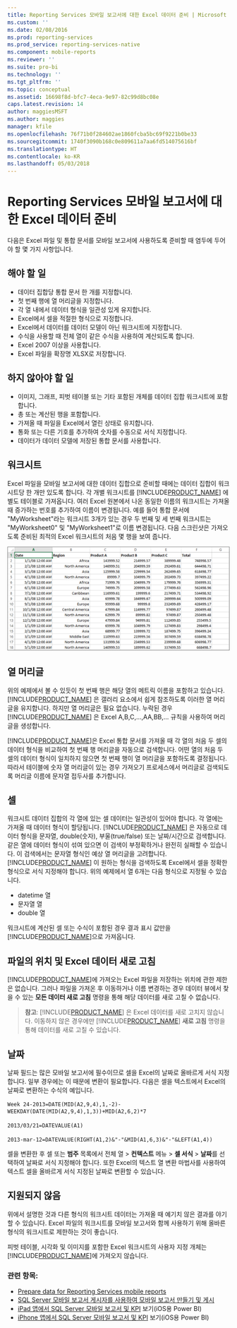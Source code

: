 ```yaml
---
title: Reporting Services 모바일 보고서에 대한 Excel 데이터 준비 | Microsoft Docs
ms.custom: ''
ms.date: 02/08/2016
ms.prod: reporting-services
ms.prod_service: reporting-services-native
ms.component: mobile-reports
ms.reviewer: ''
ms.suite: pro-bi
ms.technology: ''
ms.tgt_pltfrm: ''
ms.topic: conceptual
ms.assetid: 16698f8d-bfc7-4eca-9e97-82c99d8bc08e
caps.latest.revision: 14
author: maggiesMSFT
ms.author: maggies
manager: kfile
ms.openlocfilehash: 76f71b0f284602ae1860fcba5bc69f9221b0be33
ms.sourcegitcommit: 1740f3090b168c0e809611a7aa6fd514075616bf
ms.translationtype: HT
ms.contentlocale: ko-KR
ms.lasthandoff: 05/03/2018
---
```

# <a name="prepare-excel-data-for-reporting-services-mobile-reports"></a>Reporting Services 모바일 보고서에 대한 Excel 데이터 준비
  
다음은 Excel 파일 및 통합 문서를 모바일 보고서에 사용하도록 준비할 때 염두에 두어야 할 몇 가지 사항입니다.  
  
## <a name="do"></a>해야 할 일  
  
- 데이터 집합당 통합 문서 한 개를 지정합니다.  
- 첫 번째 행에 열 머리글을 지정합니다.  
- 각 열 내에서 데이터 형식을 일관성 있게 유지합니다.  
- Excel에서 셀을 적절한 형식으로 지정합니다.  
- Excel에서 데이터를 데이터 모델이 아닌 워크시트에 지정합니다.  
- 수식을 사용할 때 전체 열이 같은 수식을 사용하여 계산되도록 합니다.  
- Excel 2007 이상을 사용합니다.  
- Excel 파일을 확장명 XLSX로 저장합니다.  
          
## <a name="dont"></a>하지 않아야 할 일  
  
- 이미지, 그래프, 피벗 테이블 또는 기타 포함된 개체를 데이터 집합 워크시트에 포함합니다.  
- 총 또는 계산된 행을 포함합니다.  
- 가져올 때 파일을 Excel에서 열린 상태로 유지합니다.  
- 통화 또는 다른 기호를 추가하여 숫자를 수동으로 서식 지정합니다.  
- 데이터가 데이터 모델에 저장된 통합 문서를 사용합니다.  
  
## <a name="worksheets"></a>워크시트  
          
Excel 파일을 모바일 보고서에 대한 데이터 집합으로 준비할 때에는 데이터 집합이 워크시트당 한 개만 있도록 합니다. 각 개별 워크시트를 [!INCLUDE[PRODUCT_NAME](../../includes/ss-mobilereptpub-short.md)] 에 별도 테이블로 가져옵니다. 여러 Excel 원본에서 나온 동일한 이름의 워크시트는 가져올 때 증가하는 번호를 추가하여 이름이 변경됩니다. 예를 들어 통합 문서에 "MyWorksheet"라는 워크시트 3개가 있는 경우 두 번째 및 세 번째 워크시트는 "MyWorksheet0" 및 "MyWorksheet1"로 이름 변경됩니다. 다음 스크린샷은 가져오도록 준비된 최적의 Excel 워크시트의 처음 몇 행을 보여 줍니다.  
  
![SS_MRP_ExcelDataSheet](../../reporting-services/mobile-reports/media/ss-mrp-exceldatasheet.png)  
          
## <a name="column-headers"></a>열 머리글  
  
위의 예제에서 볼 수 있듯이 첫 번째 행은 해당 열의 메트릭 이름을 포함하고 있습니다. [!INCLUDE[PRODUCT_NAME](../../includes/ss-mobilereptpub-short.md)] 은 갤러리 요소에서 쉽게 참조하도록 이러한 열 머리글을 유지합니다. 하지만 열 머리글은 필요 없습니다. 누락된 경우 [!INCLUDE[PRODUCT_NAME](../../includes/ss-mobilereptpub-short.md)] 은 Excel A,B,C,...,AA,BB,... 규칙을 사용하여 머리글을 생성합니다.  
  
[!INCLUDE[PRODUCT_NAME](../../includes/ss-mobilereptpub-short.md)]은 Excel 통합 문서를 가져올 때 각 열의 처음 두 셀의 데이터 형식을 비교하여 첫 번째 행 머리글을 자동으로 검색합니다. 어떤 열의 처음 두 셀의 데이터 형식이 일치하지 않으면 첫 번째 행이 열 머리글을 포함하도록 결정됩니다. 따라서 테이블에 숫자 열 머리글이 있는 경우 가져오기 프로세스에서 머리글로 검색되도록 머리글 이름에 문자열 접두사를 추가합니다.  
  
## <a name="cells"></a>셀  
  
워크시트 데이터 집합의 각 열에 있는 셀 데이터는 일관성이 있어야 합니다. 각 열에는 가져올 때 데이터 형식이 할당됩니다. [!INCLUDE[PRODUCT_NAME](../../includes/ss-mobilereptpub-short.md)] 은 자동으로 데이터 형식을 문자열, double(숫자), 부울(true/false) 또는 날짜/시간으로 검색합니다. 같은 열에 데이터 형식이 섞여 있으면 이 검색이 부정확하거나 완전히 실패할 수 있습니다. 이 검색에서는 문자열 형식인 예상 열 머리글을 고려합니다. [!INCLUDE[PRODUCT_NAME](../../includes/ss-mobilereptpub-short.md)] 이 원하는 형식을 검색하도록 Excel에서 셀을 정확한 형식으로 서식 지정해야 합니다. 위의 예제에서 열 6개는 다음 형식으로 지정될 수 있습니다.  
*  datetime 열  
*  문자열 열  
*  double 열  
  
워크시트에 계산된 셀 또는 수식이 포함된 경우 결과 표시 값만을 [!INCLUDE[PRODUCT_NAME](../../includes/ss-mobilereptpub-short.md)]으로 가져옵니다.  
  
## <a name="file-location-and-refreshing-excel-data"></a>파일의 위치 및 Excel 데이터 새로 고침  
  
[!INCLUDE[PRODUCT_NAME](../../includes/ss-mobilereptpub-short.md)]에 가져오는 Excel 파일을 저장하는 위치에 관한 제한은 없습니다. 그러나 파일을 가져온 후 이동하거나 이름 변경하는 경우 데이터 뷰에서 찾을 수 있는 **모든 데이터 새로 고침** 명령을 통해 해당 데이터를 새로 고칠 수 없습니다.   
  
>**참고**: [!INCLUDE[PRODUCT_NAME](../../includes/ss-mobilereptpub-short.md)] 은 Excel 데이터를 새로 고치지 않습니다. 이동하지 않은 경우에만 [!INCLUDE[PRODUCT_NAME](../../includes/ss-mobilereptpub-short.md)] **새로 고침** 명령을 통해 데이터를 새로 고칠 수 있습니다.  
  
## <a name="dates"></a>날짜  
  
날짜 필드는 많은 모바일 보고서에 필수이므로 셀을 Excel의 날짜로 올바르게 서식 지정합니다. 일부 경우에는 이 때문에 변환이 필요합니다. 다음은 셀을 텍스트에서 Excel의 날짜로 변환하는 수식의 예입니다.  
  
    Week 24-2013=DATE(MID(A2,9,4),1,-2)-WEEKDAY(DATE(MID(A2,9,4),1,3))+MID(A2,6,2)*7  
  
    2013/03/21=DATEVALUE(A1)  
  
    2013-mar-12=DATEVALUE(RIGHT(A1,2)&"-"&MID(A1,6,3)&"-"&LEFT(A1,4))  
  
셀을 변환한 후 셀 또는 **범주** 목록에서 전체 열 > **컨텍스트** 메뉴 > **셀 서식** > **날짜**를 선택하여 날짜로 서식 지정해야 합니다. 또한 Excel의 텍스트 열 변환 마법사를 사용하여 텍스트 셀을 올바르게 서식 지정된 날짜로 변환할 수 있습니다.  
  
## <a name="unsupported"></a>지원되지 않음  
  
위에서 설명한 것과 다른 형식의 워크시트 데이터는 가져올 때 예기치 않은 결과를 야기할 수 있습니다. Excel 파일의 워크시트를 모바일 보고서와 함께 사용하기 위해 올바른 형식의 워크시트로 제한하는 것이 좋습니다.  
  
피벗 테이블, 시각화 및 이미지를 포함한 Excel 워크시트의 사용자 지정 개체는 [!INCLUDE[PRODUCT_NAME](../../includes/ss-mobilereptpub-short.md)]에 가져오지 않습니다.  
  
### <a name="see-also"></a>관련 항목:  
- [Prepare data for Reporting Services mobile reports](../../reporting-services/mobile-reports/prepare-data-for-reporting-services-mobile-reports.md)  
- [SQL Server 모바일 보고서 게시자를 사용하여 모바일 보고서 만들기 및 게시](../../reporting-services/mobile-reports/create-mobile-reports-with-sql-server-mobile-report-publisher.md)  
-  [iPad 앱에서 SQL Server 모바일 보고서 및 KPI](https://pbiwebprod-docs.azurewebsites.net/en-us/documentation/powerbi-mobile-ipad-kpis-mobile-reports)  보기(iOS용 Power BI)  
-  [iPhone 앱에서 SQL Server 모바일 보고서 및 KPI](https://pbiwebprod-docs.azurewebsites.net/en-us/documentation/powerbi-mobile-iphone-kpis-mobile-reports) 보기(iOS용 Power BI)  
  
  
  
  
  
  
  

